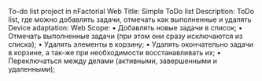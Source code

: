 To-do list project in nFactorial Web
Title: Simple ToDo list
Description: ToDo list, где можно добавлять задачи, отмечать как выполненные и удалять
Device adaptation: Web
Scope:
• Добавлять новые задачи в список;
• Отмечать выполненные задачи (при этом они сразу исключаются из списка);
• Удалять элементы в корзину;
• Удалять окончательно задачи в корзине, а так-же при необходимости восстанавливать их;
• Переключаться между делами (активными, завершенными и удаленными);
